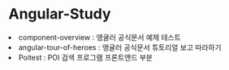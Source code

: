 # Angular-Study
<li>component-overview : 앵귤러 공식문서 예제 테스트</li>
<li>angular-tour-of-heroes : 앵귤러 공식문서 튜토리얼 보고 따라하기</li>
<li>Poitest : POI 검색 프로그램 프론트엔드 부분</li>
